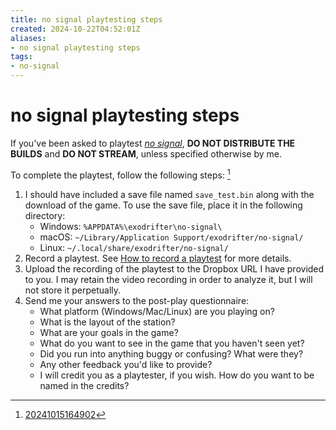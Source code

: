```yaml
---
title: no signal playtesting steps
created: 2024-10-22T04:52:01Z
aliases:
- no signal playtesting steps
tags:
- no-signal
---
```


# no signal playtesting steps

If you've been asked to playtest _[no signal](no-signal.md)_, **DO NOT DISTRIBUTE THE BUILDS** and **DO NOT STREAM**, unless specified otherwise by me.

To complete the playtest, follow the following steps: [^1]
1. I should have included a save file named `save_test.bin` along with the download of the game. To use the save file, place it in the following directory:
	- Windows: `%APPDATA%\exodrifter\no-signal\`
	- macOS: `~/Library/Application Support/exodrifter/no-signal/`
	- Linux: `~/.local/share/exodrifter/no-signal/`
2. Record a playtest. See [How to record a playtest](how-to-record-a-playtest.md) for more details.
3. Upload the recording of the playtest to the Dropbox URL I have provided to you. I may retain the video recording in order to analyze it, but I will not store it perpetually.
4. Send me your answers to the post-play questionnaire:
	- What platform (Windows/Mac/Linux) are you playing on?
	- What is the layout of the station?
	- What are your goals in the game?
	- What do you want to see in the game that you haven't seen yet?
	- Did you run into anything buggy or confusing? What were they?
	- Any other feedback you'd like to provide?
	- I will credit you as a playtester, if you wish. How do you want to be named in the credits?

[^1]: [20241015164902](../entries/20241015164902.md)
